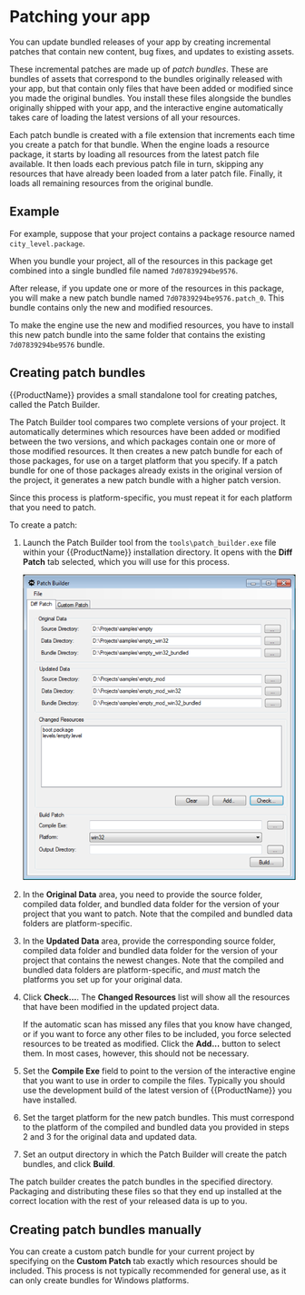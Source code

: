 # Patching your app

You can update bundled releases of your app by creating incremental patches that contain new content, bug fixes, and updates to existing assets.

These incremental patches are made up of *patch bundles*. These are bundles of assets that correspond to the bundles originally released with your app, but that contain only files that have been added or modified since you made the original bundles. You install these files alongside the bundles originally shipped with your app, and the interactive engine automatically takes care of loading the latest versions of all your resources.

Each patch bundle is created with a file extension that increments each time you create a patch for that bundle. When the engine loads a resource package, it starts by loading all resources from the latest patch file available. It then loads each previous patch file in turn, skipping any resources that have already been loaded from a later patch file. Finally, it loads all remaining resources from the original bundle.

## Example

For example, suppose that your project contains a package resource named `city_level.package`.

When you bundle your project, all of the resources in this package get combined into a single bundled file named `7d07839294be9576`.

After release, if you update one or more of the resources in this package, you will make a new patch bundle named `7d07839294be9576.patch_0`. This bundle contains only the new and modified resources.

To make the engine use the new and modified resources, you have to install this new patch bundle into the same folder that contains the existing `7d07839294be9576` bundle.

## Creating patch bundles

{{ProductName}} provides a small standalone tool for creating patches, called the Patch Builder.

The Patch Builder tool compares two complete versions of your project. It automatically determines which resources have been added or modified between the two versions, and which packages contain one or more of those modified resources. It then creates a new patch bundle for each of those packages, for use on a target platform that you specify. If a patch bundle for one of those packages already exists in the original version of the project, it generates a new patch bundle with a higher patch version.

Since this process is platform-specific, you must repeat it for each platform that you need to patch.

To create a patch:

1.	Launch the Patch Builder tool from the `tools\patch_builder.exe` file within your {{ProductName}} installation directory. It opens with the **Diff Patch** tab selected, which you will use for this process.

	![The Patch Builder](../images/patch_builder.png)

2.	In the **Original Data** area, you need to provide the source folder, compiled data folder, and bundled data folder for the version of your project that you want to patch. Note that the compiled and bundled data folders are platform-specific.

3.	In the **Updated Data** area, provide the corresponding source folder, compiled data folder and bundled data folder for the version of your project that contains the newest changes.  Note that the compiled and bundled data folders are platform-specific, and *must* match the platforms you set up for your original data.

4.	Click **Check...**. The **Changed Resources** list will show all the resources that have been modified in the updated project data.

	If the automatic scan has missed any files that you know have changed, or if you want to force any other files to be included, you force selected resources to be treated as modified. Click the **Add...** button to select them. In most cases, however, this should not be necessary.

5.	Set the **Compile Exe** field to point to the version of the interactive engine that you want to use in order to compile the files. Typically you should use the development build of the latest version of {{ProductName}} you have installed.

6.	Set the target platform for the new patch bundles. This must correspond to the platform of the compiled and bundled data you provided in steps 2 and 3 for the original data and updated data.

7.	Set an output directory in which the Patch Builder will create the patch bundles, and click **Build**.

The patch builder creates the patch bundles in the specified directory. Packaging and distributing these files so that they end up installed at the correct location with the rest of your released data is up to you.

## Creating patch bundles manually

You can create a custom patch bundle for your current project by specifying on the **Custom Patch** tab exactly which resources should be included. This process is not typically recommended for general use, as it can only create bundles for Windows platforms.
